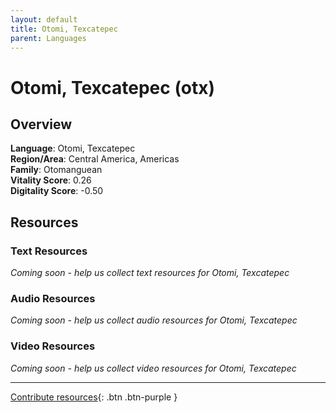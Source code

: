 ```yaml
---
layout: default
title: Otomi, Texcatepec
parent: Languages
---
```


# Otomi, Texcatepec (otx)

## Overview

**Language**: Otomi, Texcatepec  
**Region/Area**: Central America, Americas  
**Family**: Otomanguean  
**Vitality Score**: 0.26  
**Digitality Score**: -0.50  

## Resources

### Text Resources
*Coming soon - help us collect text resources for Otomi, Texcatepec*

### Audio Resources
*Coming soon - help us collect audio resources for Otomi, Texcatepec*

### Video Resources
*Coming soon - help us collect video resources for Otomi, Texcatepec*

---

[Contribute resources](https://fairtrain.github.io/){: .btn .btn-purple }
